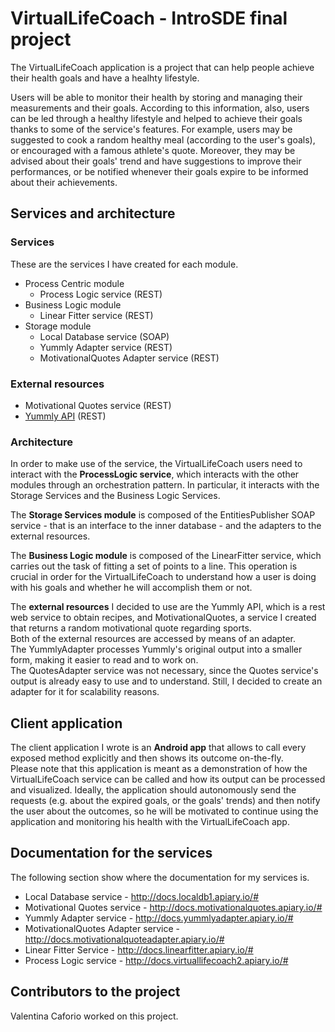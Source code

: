 # VirtualLifeCoach - IntroSDE final project
The VirtualLifeCoach application is a project that can help people achieve their health goals
and have a healhty lifestyle.

Users will be able to monitor their health by storing and managing their measurements and their goals.
According to this information, also, users can be led through a healthy lifestyle and 
helped to achieve their goals thanks to some of the service's features. 
For example, users may be suggested to cook a random healthy meal (according to the user's goals), 
or encouraged with a famous athlete's quote. 
Moreover, they may be advised about their goals' trend and have suggestions to improve their performances,
or be notified whenever their goals expire to be informed about their achievements. 

## Services and architecture
### Services
These are the services I have created for each module. 

* Process Centric module 
  * Process Logic service (REST)
* Business Logic module
  * Linear Fitter service (REST)
* Storage module
  * Local Database service (SOAP)
  * Yummly Adapter service (REST)
  * MotivationalQuotes Adapter service (REST)

### External resources
* Motivational Quotes service (REST)
* [Yummly API][yummly_site] (REST)

### Architecture

In order to make use of the service, the VirtualLifeCoach users need to interact with the **ProcessLogic service**, 
which interacts with the other modules through an orchestration pattern. 
In particular, it interacts with the Storage Services and the Business Logic Services. 

The **Storage Services module** is composed of the EntitiesPublisher SOAP service - that is an interface to the inner database -
and the adapters to the external resources.

The **Business Logic module** is composed of the LinearFitter service, which carries out the task of fitting a set of 
points to a line. This operation is crucial in order for the VirtualLifeCoach to understand how a user is doing with his goals 
and whether he will accomplish them or not.

The **external resources** I decided to use are the Yummly API, which is a rest web service to obtain recipes, and MotivationalQuotes,
a service I created that returns a random motivational quote regarding sports.  
Both of the external resources are accessed by means of an adapter.  
The YummlyAdapter processes Yummly's original output into a smaller form, making it easier to read and to work on.  
The QuotesAdapter service was not necessary, since the Quotes service's output is already easy to use and to understand. 
Still, I decided to create an adapter for it for scalability reasons. 

## Client application
The client application I wrote is an **Android app** that allows to call every exposed method explicitly 
and then shows its outcome on-the-fly.  
Please note that this application is meant as a demonstration of how the VirtualLifeCoach service can be called and
how its output can be processed and visualized.
Ideally, the application should autonomously send the requests (e.g. about the expired goals, or the goals' trends)
and then notify the user about the outcomes, so he will be motivated to continue using the application 
and monitoring his health with the VirtualLifeCoach app. 

## Documentation for the services
The following section show where the documentation for my services is.

* Local Database service - http://docs.localdb1.apiary.io/#
* Motivational Quotes service - http://docs.motivationalquotes.apiary.io/#
* Yummly Adapter service - http://docs.yummlyadapter.apiary.io/#
* MotivationalQuotes Adapter service - http://docs.motivationalquoteadapter.apiary.io/#
* Linear Fitter Service - http://docs.linearfitter.apiary.io/#
* Process Logic service - http://docs.virtuallifecoach2.apiary.io/#

## Contributors to the project
Valentina Caforio worked on this project. 

[yummly_site]: https://developer.yummly.com/
